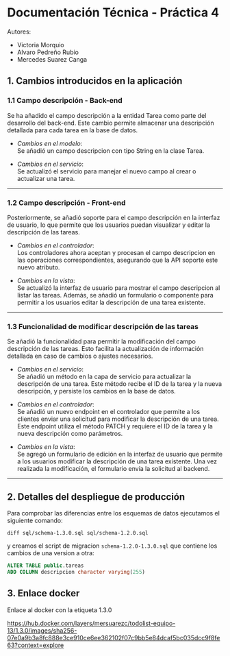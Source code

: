 # Documentación Técnica - Práctica 4

Autores:
- Victoria Morquio
- Alvaro Pedreño Rubio
- Mercedes Suarez Canga

## 1. Cambios introducidos en la aplicación

### 1.1 Campo descripción - Back-end

Se ha añadido el campo descripción a la entidad Tarea como parte del desarrollo del back-end. Este cambio permite almacenar una descripción detallada para cada tarea en la base de datos.

- *Cambios en el modelo*:  
  Se añadió un campo descripcion con tipo String en la clase Tarea.

- *Cambios en el servicio*:  
  Se actualizó el servicio para manejar el nuevo campo al crear o actualizar una tarea.
---

### 1.2 Campo descripción - Front-end

Posteriormente, se añadió soporte para el campo descripción en la interfaz de usuario, lo que permite que los usuarios puedan visualizar y editar la descripción de las tareas.
- *Cambios en el controlador*:  
  Los controladores ahora aceptan y procesan el campo descripcion en las operaciones correspondientes, asegurando que la API soporte este nuevo atributo.

- *Cambios en la vista*:  
  Se actualizó la interfaz de usuario para mostrar el campo descripcion al listar las tareas. Además, se añadió un formulario o componente para permitir a los usuarios editar la descripción de una tarea existente.

---

### 1.3 Funcionalidad de modificar descripción de las tareas

Se añadió la funcionalidad para permitir la modificación del campo descripción de las tareas. Esto facilita la actualización de información detallada en caso de cambios o ajustes necesarios.

- *Cambios en el servicio*:  
  Se añadió un método en la capa de servicio para actualizar la descripción de una tarea. Este método recibe el ID de la tarea y la nueva descripción, y persiste los cambios en la base de datos.

- *Cambios en el controlador*:  
  Se añadió un nuevo endpoint en el controlador que permite a los clientes enviar una solicitud para modificar la descripción de una tarea. Este endpoint utiliza el método PATCH y requiere el ID de la tarea y la nueva descripción como parámetros.

- *Cambios en la vista*:  
  Se agregó un formulario de edición en la interfaz de usuario que permite a los usuarios modificar la descripción de una tarea existente. Una vez realizada la modificación, el formulario envía la solicitud al backend.

---

## 2. Detalles del despliegue de producción

Para comprobar las diferencias entre los esquemas de datos ejecutamos el siguiente comando:

    diff sql/schema-1.3.0.sql sql/schema-1.2.0.sql

y creamos el script de migracion `schema-1.2.0-1.3.0.sql` que contiene los cambios de una version a otra:

```sql
ALTER TABLE public.tareas
ADD COLUMN descripcion character varying(255)
```

## 3. Enlace docker

Enlace al docker con la etiqueta 1.3.0

https://hub.docker.com/layers/mersuarezc/todolist-equipo-13/1.3.0/images/sha256-07e0a9b3a8fc888e3ce910ce6ee362102f07c9bb5e84dcaf5bc035dcc9f8fe63?context=explore


